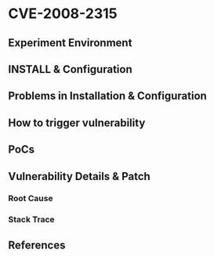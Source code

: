 # CVE-2008-2315

## Experiment Environment

## INSTALL & Configuration

## Problems in Installation & Configuration

## How to trigger vulnerability

## PoCs

## Vulnerability Details & Patch

### Root Cause

### Stack Trace

## References
